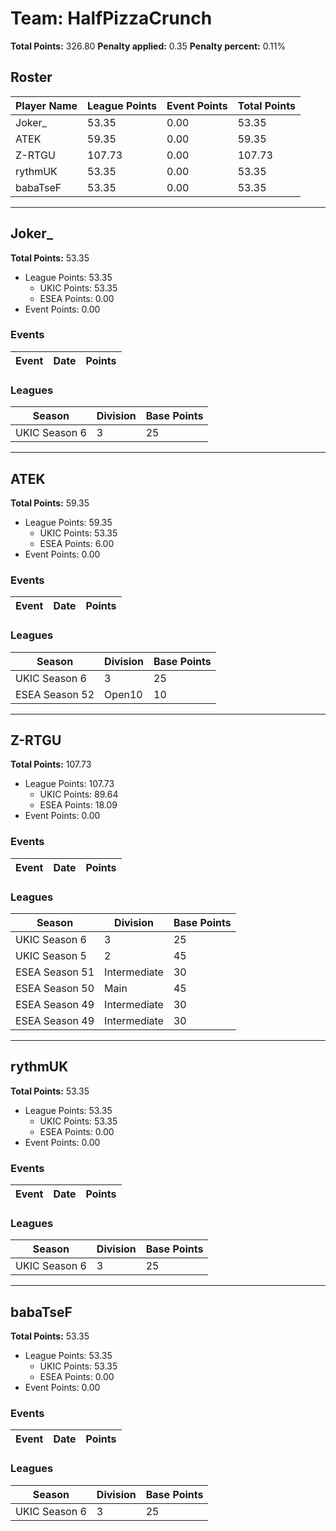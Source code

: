 # Team: HalfPizzaCrunch

**Total Points:** 326.80
**Penalty applied:** 0.35
**Penalty percent:** 0.11%

## Roster
| Player Name | League Points | Event Points | Total Points |
|-------------|--------------|--------------|-------------|
| Joker_ | 53.35 | 0.00 | 53.35 |
| ATEK | 59.35 | 0.00 | 59.35 |
| Z-RTGU | 107.73 | 0.00 | 107.73 |
| rythmUK | 53.35 | 0.00 | 53.35 |
| babaTseF | 53.35 | 0.00 | 53.35 |

---

## Joker_

**Total Points:** 53.35

- League Points: 53.35
  - UKIC Points: 53.35
  - ESEA Points: 0.00
- Event Points: 0.00

### Events
| Event | Date | Points |
|-------|------|--------|
### Leagues
| Season | Division | Base Points |
|--------|----------|-------------|
| UKIC Season 6 | 3 | 25 |
---

## ATEK

**Total Points:** 59.35

- League Points: 59.35
  - UKIC Points: 53.35
  - ESEA Points: 6.00
- Event Points: 0.00

### Events
| Event | Date | Points |
|-------|------|--------|
### Leagues
| Season | Division | Base Points |
|--------|----------|-------------|
| UKIC Season 6 | 3 | 25 |
| ESEA Season 52 | Open10 | 10 |
---

## Z-RTGU

**Total Points:** 107.73

- League Points: 107.73
  - UKIC Points: 89.64
  - ESEA Points: 18.09
- Event Points: 0.00

### Events
| Event | Date | Points |
|-------|------|--------|
### Leagues
| Season | Division | Base Points |
|--------|----------|-------------|
| UKIC Season 6 | 3 | 25 |
| UKIC Season 5 | 2 | 45 |
| ESEA Season 51 | Intermediate | 30 |
| ESEA Season 50 | Main | 45 |
| ESEA Season 49 | Intermediate | 30 |
| ESEA Season 49 | Intermediate | 30 |
---

## rythmUK

**Total Points:** 53.35

- League Points: 53.35
  - UKIC Points: 53.35
  - ESEA Points: 0.00
- Event Points: 0.00

### Events
| Event | Date | Points |
|-------|------|--------|
### Leagues
| Season | Division | Base Points |
|--------|----------|-------------|
| UKIC Season 6 | 3 | 25 |
---

## babaTseF

**Total Points:** 53.35

- League Points: 53.35
  - UKIC Points: 53.35
  - ESEA Points: 0.00
- Event Points: 0.00

### Events
| Event | Date | Points |
|-------|------|--------|
### Leagues
| Season | Division | Base Points |
|--------|----------|-------------|
| UKIC Season 6 | 3 | 25 |